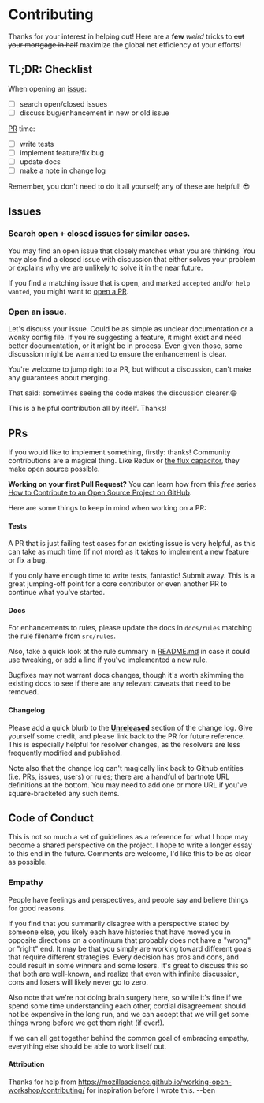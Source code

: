 # Contributing

Thanks for your interest in helping out! Here are a **few** _weird_ tricks to
~~cut your mortgage in half~~ maximize the global net efficiency of your efforts!

## TL;DR: Checklist

When opening an [issue](#issues):
- [ ] search open/closed issues
- [ ] discuss bug/enhancement in new or old issue

[PR](#prs) time:
- [ ] write tests
- [ ] implement feature/fix bug
- [ ] update docs
- [ ] make a note in change log

Remember, you don't need to do it all yourself; any of these are helpful! 😎

## Issues

### Search open + closed issues for similar cases.

  You may find an open issue that closely matches what you are thinking. You
  may also find a closed issue with discussion that either solves your problem
  or explains why we are unlikely to solve it in the near future.

  If you find a matching issue that is open, and marked `accepted` and/or `help
  wanted`, you might want to [open a PR](#prs).

### Open an issue.

  Let's discuss your issue. Could be as simple as unclear documentation or a
  wonky config file.
  If you're suggesting a feature, it might exist and need better
  documentation, or it might be in process. Even given those, some discussion might
  be warranted to ensure the enhancement is clear.

  You're welcome to jump right to a PR, but without a discussion, can't make any
  guarantees about merging.

  That said: sometimes seeing the code makes the discussion clearer.😄

This is a helpful contribution all by itself. Thanks!

## PRs

If you would like to implement something, firstly: thanks! Community contributions
are a magical thing. Like Redux or [the flux capacitor](https://youtu.be/SR5BfQ4rEqQ?t=2m25s),
they make open source possible.

**Working on your first Pull Request?**
You can learn how from this _free_ series [How to Contribute to an Open Source Project on GitHub](https://egghead.io/series/how-to-contribute-to-an-open-source-project-on-github).

Here are some things to keep in mind when working on a PR:

#### Tests

A PR that is just failing test cases for an existing issue is very helpful, as this
can take as much time (if not more) as it takes to implement a new feature or fix
a bug.

If you only have enough time to write tests, fantastic! Submit away. This is a great
jumping-off point for a core contributor or even another PR to continue what you've started.

#### Docs

For enhancements to rules, please update the docs in `docs/rules` matching the rule
filename from `src/rules`.

Also, take a quick look at the rule summary in [README.md] in case it could use tweaking,
or add a line if you've implemented a new rule.

Bugfixes may not warrant docs changes, though it's worth skimming the existing
docs to see if there are any relevant caveats that need to be removed.

#### Changelog

Please add a quick blurb to the [**Unreleased**](./CHANGELOG.md#unreleased) section of the change log. Give yourself
some credit, and please link back to the PR for future reference. This is especially
helpful for resolver changes, as the resolvers are less frequently modified and published.

Note also that the change log can't magically link back to Github entities (i.e. PRs,
issues, users) or rules; there are a handful of bartnote URL definitions at the bottom.
You may need to add one or more URL if you've square-bracketed any such items.

## Code of Conduct

This is not so much a set of guidelines as a reference for what I hope may become
a shared perspective on the project. I hope to write a longer essay to this end
in the future. Comments are welcome, I'd like this to be as clear as possible.

### Empathy

People have feelings and perspectives, and people say and believe things for good reasons.

If you find that you summarily disagree with a perspective stated by someone else,
you likely each have histories that have moved you in opposite directions on a continuum
that probably does not have a "wrong" or "right" end. It may be that you simply
are working toward different goals that require different strategies. Every decision
has pros and cons, and could result in some winners and some losers. It's great to
discuss this so that both are well-known, and realize that even with infinite discussion,
cons and losers will likely never go to zero.

Also note that we're not doing brain surgery here, so while it's fine if we spend some time
understanding each other, cordial disagreement should not be expensive in the
long run, and we can accept that we will get some things wrong before we get them right (if ever!).

If we can all get together behind the common goal of embracing empathy, everything else should be able to work itself out.

#### Attribution

Thanks for help from https://mozillascience.github.io/working-open-workshop/contributing/
for inspiration before I wrote this. --ben

[README.md]: ./README.md
